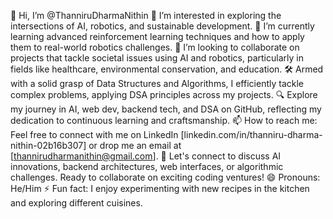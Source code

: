 👋 Hi, I’m @ThanniruDharmaNithin
👀 I’m interested in exploring the intersections of AI, robotics, and sustainable development.
🌱 I’m currently learning advanced reinforcement learning techniques and how to apply them to real-world robotics challenges.
💞️ I’m looking to collaborate on projects that tackle societal issues using AI and robotics, particularly in fields like healthcare, environmental conservation, and education.
🛠️ Armed with a solid grasp of Data Structures and Algorithms, I efficiently tackle complex problems, applying DSA principles across my projects.
🔍 Explore my journey in AI, web dev, backend tech, and DSA on GitHub, reflecting my dedication to continuous learning and craftsmanship.
📫 How to reach me: Feel free to connect with me on LinkedIn [linkedin.com/in/thanniru-dharma-nithin-02b16b307] or drop me an email at [thannirudharmanithin@gmail.com].
🌱 Let's connect to discuss AI innovations, backend architectures, web interfaces, or algorithmic challenges. Ready to collaborate on exciting coding ventures!
😄 Pronouns: He/Him
⚡ Fun fact: I enjoy experimenting with new recipes in the kitchen and exploring different cuisines.
